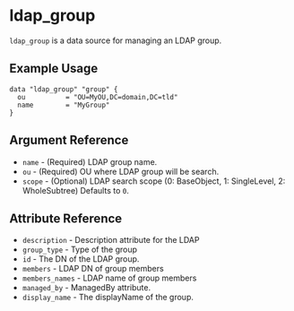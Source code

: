 # ldap_group

`ldap_group` is a data source for managing an LDAP group.

## Example Usage

```hcl
data "ldap_group" "group" {
  ou          = "OU=MyOU,DC=domain,DC=tld"
  name        = "MyGroup"
}
```

## Argument Reference

* `name` - (Required) LDAP group name.
* `ou` - (Required) OU where LDAP group will be search.
* `scope` - (Optional) LDAP search scope (0: BaseObject, 1: SingleLevel, 2: WholeSubtree) Defaults to `0`.

## Attribute Reference

* `description` - Description attribute for the LDAP
* `group_type` - Type of the group
* `id` - The DN of the LDAP group.
* `members` - LDAP DN of group members
* `members_names` - LDAP name of group members
* `managed_by` - ManagedBy attribute.
* `display_name` - The displayName of the group.